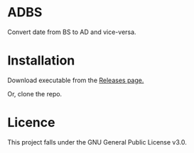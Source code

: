# ADBS
Convert date from BS to AD and vice-versa.

# Installation
Download executable from the [Releases page.](https://github.com/pragyanone/adbs/releases)

Or, clone the repo.

# Licence
This project falls under the GNU General Public License v3.0.
